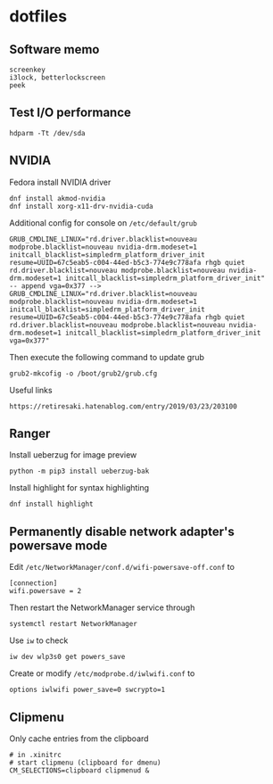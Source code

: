 # dotfiles

## Software memo
```
screenkey
i3lock, betterlockscreen
peek
```

## Test I/O performance
```
hdparm -Tt /dev/sda
```

## NVIDIA
Fedora install NVIDIA driver
```
dnf install akmod-nvidia
dnf install xorg-x11-drv-nvidia-cuda
```

Additional config for console on `/etc/default/grub`
```
GRUB_CMDLINE_LINUX="rd.driver.blacklist=nouveau modprobe.blacklist=nouveau nvidia-drm.modeset=1 initcall_blacklist=simpledrm_platform_driver_init resume=UUID=67c5eab5-c004-44ed-b5c3-774e9c778afa rhgb quiet rd.driver.blacklist=nouveau modprobe.blacklist=nouveau nvidia-drm.modeset=1 initcall_blacklist=simpledrm_platform_driver_init"
-- append vga=0x377 -->
GRUB_CMDLINE_LINUX="rd.driver.blacklist=nouveau modprobe.blacklist=nouveau nvidia-drm.modeset=1 initcall_blacklist=simpledrm_platform_driver_init resume=UUID=67c5eab5-c004-44ed-b5c3-774e9c778afa rhgb quiet rd.driver.blacklist=nouveau modprobe.blacklist=nouveau nvidia-drm.modeset=1 initcall_blacklist=simpledrm_platform_driver_init vga=0x377"
```
Then execute the following command to update grub
```
grub2-mkcofig -o /boot/grub2/grub.cfg
```

Useful links
```
https://retiresaki.hatenablog.com/entry/2019/03/23/203100
```

## Ranger
Install ueberzug for image preview
```
python -m pip3 install ueberzug-bak
```
Install highlight for syntax highlighting
```
dnf install highlight
```

## Permanently disable network adapter's powersave mode
Edit `/etc/NetworkManager/conf.d/wifi-powersave-off.conf` to
```
[connection]
wifi.powersave = 2
```
Then restart the NetworkManager service through
```
systemctl restart NetworkManager
```

Use `iw` to check
```
iw dev wlp3s0 get powers_save
```

Create or modify `/etc/modprobe.d/iwlwifi.conf` to
```
options iwlwifi power_save=0 swcrypto=1
```


## Clipmenu
Only cache entries from the clipboard
```
# in .xinitrc
# start clipmenu (clipboard for dmenu)
CM_SELECTIONS=clipboard clipmenud &
```


